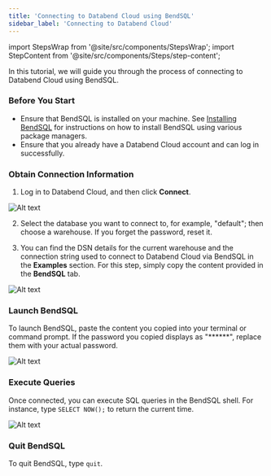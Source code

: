 ```yaml
---
title: 'Connecting to Databend Cloud using BendSQL'
sidebar_label: 'Connecting to Databend Cloud'
---
```

import StepsWrap from '@site/src/components/StepsWrap';
import StepContent from '@site/src/components/Steps/step-content';

In this tutorial, we will guide you through the process of connecting to Databend Cloud using BendSQL.

<StepsWrap>
<StepContent number="1">

### Before You Start

- Ensure that BendSQL is installed on your machine. See [Installing BendSQL](index.md#installing-bendsql) for instructions on how to install BendSQL using various package managers.
- Ensure that you already have a Databend Cloud account and can log in successfully.

</StepContent>

<StepContent number="2">

### Obtain Connection Information

1. Log in to Databend Cloud, and then click **Connect**.

![Alt text](/img/connect/bendsql-4.gif)

2. Select the database you want to connect to, for example, "default"; then choose a warehouse. If you forget the password, reset it.

3. You can find the DSN details for the current warehouse and the connection string used to connect to Databend Cloud via BendSQL in the **Examples** section. For this step, simply copy the content provided in the **BendSQL** tab.

![Alt text](/img/connect/bendsql-5.png)

</StepContent>
<StepContent number="3">

### Launch BendSQL

To launch BendSQL, paste the content you copied into your terminal or command prompt. If the password you copied displays as "******", replace them with your actual password.

![Alt text](/img/connect/bendsql-6.png)

</StepContent>

<StepContent number="4">


### Execute Queries

Once connected, you can execute SQL queries in the BendSQL shell. For instance, type `SELECT NOW();` to return the current time.

![Alt text](/img/connect/bendsql-7.png)

</StepContent>
<StepContent number="5">

### Quit BendSQL

To quit BendSQL, type `quit`.

</StepContent>
</StepsWrap>
